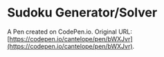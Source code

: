 # Sudoku Generator/Solver

A Pen created on CodePen.io. Original URL: [https://codepen.io/cantelope/pen/bWXJvr](https://codepen.io/cantelope/pen/bWXJvr).

